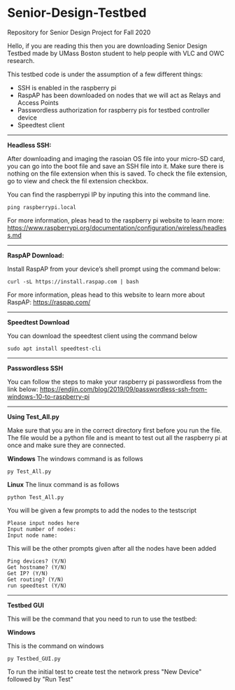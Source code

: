 # Senior-Design-Testbed
Repository for Senior Design Project for Fall 2020

Hello, if you are reading this then you are downloading Senior Design Testbed made by UMass Boston student to help people with VLC and OWC research. 

This testbed code is under the assumption of a few different things: 
  - SSH is enabled in the raspberry pi
  - RaspAP has been downloaded on nodes that we will act as Relays and Access Points
  - Passwordless authorization for raspberry pis for testbed controller device
  - Speedtest client 
  
--------------------------------------------------------------------------------------------------------- 
**Headless SSH:** 

After downloading and imaging the rasoian OS file into your micro-SD card, you can go into the boot file 
and save an SSH file into it. Make sure there is nothing on the file extension when this is saved. To 
check the file extension, go to view and check the fil extension checkbox. 

You can find the raspberrypi IP by inputing this into the command line. 
```
ping raspberrypi.local
```
For more information, pleas head to the raspberry pi website to learn more:
https://www.raspberrypi.org/documentation/configuration/wireless/headless.md

--------------------------------------------------------------------------------------------------------- 
**RaspAP Download:** 

Install RaspAP from your device’s shell prompt using the command below:
```
curl -sL https://install.raspap.com | bash
```
For more information, pleas head to this website to learn more about RaspAP:
https://raspap.com/

--------------------------------------------------------------------------------------------------------- 
**Speedtest Download**

You can download the speedtest client using the command below
```
sudo apt install speedtest-cli
```
---------------------------------------------------------------------------------------------------------
**Passwordless SSH** 

You can follow the steps to make your raspberry pi passwordless from the link below: 
https://endjin.com/blog/2019/09/passwordless-ssh-from-windows-10-to-raspberry-pi

---------------------------------------------------------------------------------------------------------
**Using Test_All.py**

Make sure that you are in the correct directory first before you run the file. The file would be a python file and is meant to test out all the raspberry pi at once and make sure they are connected. 

__Windows__
The windows command is as follows
```
py Test_All.py 
```
__Linux__
The linux command is as follows
```
python Test_All.py
```

You will be given a few prompts to add the nodes to the testscript
```
Please input nodes here
Input number of nodes: 
Input node name: 
```
This will be the other prompts given after all the nodes have been added
```
Ping devices? (Y/N)
Get hostname? (Y/N) 
Get IP? (Y/N)
Get routing? (Y/N)
run speedtest (Y/N) 
```

---------------------------------------------------------------------------------------------------------
**Testbed GUI**

This will be the command that you need to run to use the testbed: 

__Windows__

This is the command on windows
```
py Testbed_GUI.py
```

To run the initial test to create test the network press "New Device" followed by "Run Test"
